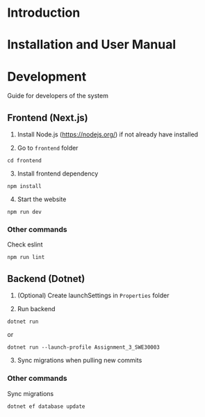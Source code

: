 # Introduction

# Installation and User Manual

# Development

Guide for developers of the system

## Frontend (Next.js)

1. Install Node.js (https://nodejs.org/) if not already have installed

2. Go to `frontend` folder

```
cd frontend
```

3. Install frontend dependency

```
npm install
```

4. Start the website

```
npm run dev
```

### Other commands

Check eslint

```
npm run lint
```

## Backend (Dotnet)

1. (Optional) Create launchSettings in `Properties` folder

2. Run backend

```
dotnet run
```

or

```
dotnet run --launch-profile Assignment_3_SWE30003
```

3. Sync migrations when pulling new commits

### Other commands

Sync migrations

```
dotnet ef database update
```

